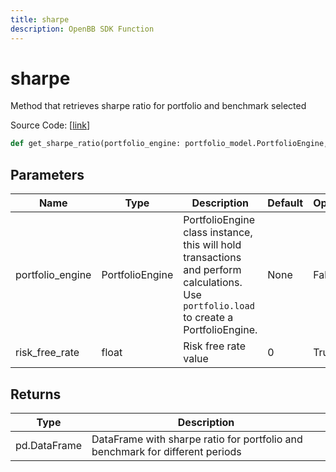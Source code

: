 ```yaml
---
title: sharpe
description: OpenBB SDK Function
---
```


# sharpe

Method that retrieves sharpe ratio for portfolio and benchmark selected

Source Code: [[link](https://github.com/OpenBB-finance/OpenBBTerminal/tree/main/openbb_terminal/portfolio/portfolio_model.py#L1048)]

```python
def get_sharpe_ratio(portfolio_engine: portfolio_model.PortfolioEngine, risk_free_rate: float = 0) -> DataFrame
```
## Parameters

| Name | Type | Description | Default | Optional |
| ---- | ---- | ----------- | ------- | -------- |
| portfolio_engine | PortfolioEngine | PortfolioEngine class instance, this will hold transactions and perform calculations.<br/>Use `portfolio.load` to create a PortfolioEngine. | None | False |
| risk_free_rate | float | Risk free rate value | 0 | True |

## Returns

| Type | Description |
| ---- | ----------- |
| pd.DataFrame | DataFrame with sharpe ratio for portfolio and benchmark for different periods |

